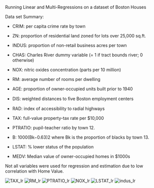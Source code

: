 Running Linear and Multi-Regressions on a dataset of Boston Houses

Data set Summary:

- CRIM: per capita crime rate by town
- ZN: proportion of residential land zoned for lots over 25,000 sq.ft.
- INDUS: proportion of non-retail business acres per town
- CHAS: Charles River dummy variable (= 1 if tract bounds river; 0 otherwise)
- NOX: nitric oxides concentration (parts per 10 million)
- RM: average number of rooms per dwelling
- AGE: proportion of owner-occupied units built prior to 1940
- DIS: weighted distances to ﬁve Boston employment centers
- RAD: index of accessibility to radial highways
- TAX: full-value property-tax rate per $10,000
- PTRATIO: pupil-teacher ratio by town 12.
- B: 1000(Bk−0.63)2 where Bk is the proportion of blacks by town 13. 
- LSTAT: % lower status of the population

- MEDV: Median value of owner-occupied homes in $1000s

Not all variables were used for regression and estimation due to low correlation with Home Value.

![TAX_lr](https://github.com/user-attachments/assets/95a63676-13fd-4609-a106-60f8b62ccb73)
![RM_lr](https://github.com/user-attachments/assets/19ce530b-8cf4-443c-becf-c8efabbdbe73)
![PTRATIO_lr](https://github.com/user-attachments/assets/0af9be68-6902-4c28-9295-264fe87cee7f)
![NOX_lr](https://github.com/user-attachments/assets/3f6de992-fd90-46f8-b557-8a0d280023d1)
![LSTAT_lr](https://github.com/user-attachments/assets/0fca08df-c24e-42be-a852-8b9250d8a547)
![indus_lr](https://github.com/user-attachments/assets/5f1bc483-0544-4a53-b9f4-8ef8bea894ab)
